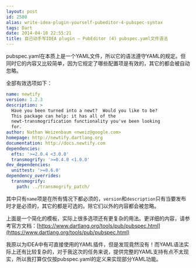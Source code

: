 ```yaml
---
layout: post
id: 2580
alias: write-idea-plugin-yourself-pubeditor-4-pubspec-syntax
tags: Dart
date: 2014-04-10 22:55:21
title: 自己动手写IDEA plugin – PubEditor (4) pubspec.yaml文件语法
---
```


pubspec.yaml在本质上是一个YAML文件，所以它的语法遵守YAML的规定。但同时它的内容又比较简单，因为它规定了哪些配置项是有效的，其它的都会被自动忽略。

全部有效选项如下：

```yaml
name: newtify
version: 1.2.3
description: >
  Have you been turned into a newt?  Would you like to be?
  This package can help: it has all of the
  newt-transmogrification functionality you've been looking
  for.
author: Nathan Weizenbaum <nweiz@google.com>
homepage: http://newtify.dartlang.org
documentation: http://docs.newtify.com
dependencies:
  efts: '>=2.0.4 <3.0.0'
  transmogrify: '>=0.4.0 <1.0.0'
dev_dependencies:
  unittest: '>=0.6.0'
dependency_overrides:
  transmogrify:
    path: ../transmogrify_patch/
```

其中只有`name`项是在所有情况下都必须的，`version`和`description`只有当要发布时才是必须的，其它的都是可选的。除它们以外的内容都会被忽略。

上面是一个简化的模板，实际上很多选项还有更复杂的用法。更详细的内容，请参考官方文档：[https://www.dartlang.org/tools/pub/pubspec.html](https://www.dartlang.org/tools/pub/pubspec.html)

我原以为IDEA中有可直接使用的YAML插件，但是发现竟然没有！而YAML语法实际上还有比较复杂的，对于我这次的任务来说，提供完整的YAML支持有点不太现实，所以我打算仅仅按pubspec.yaml的定义来实现部分YAML功能。
